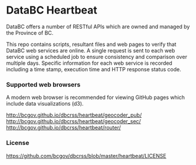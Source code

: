 # DataBC Heartbeat

DataBC offers a number of RESTful APIs which are owned and managed by the Province of BC. 

This repo contains scripts, resultant files and web pages to verify that DataBC web services are online. A single request is sent to
each web service using a scheduled job to ensure consistency and comparison over multiple days.
Specific information for each web service is recorded including a time stamp, execution time and HTTP response status code.


### Supported web browsers

A modern web browser is recommended for viewing GitHub pages which include data visualizations (d3).

http://bcgov.github.io/dbcrss/heartbeat/geocoder_pub/  <br/>
http://bcgov.github.io/dbcrss/heartbeat/geocoder_sec/  <br/>
http://bcgov.github.io/dbcrss/heartbeat/router/  <br/>


### License

https://github.com/bcgov/dbcrss/blob/master/heartbeat/LICENSE
